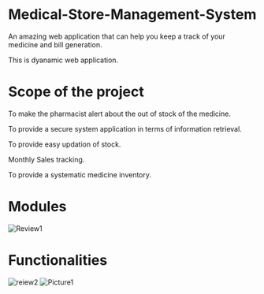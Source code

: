 # Medical-Store-Management-System
An amazing web application that can help you keep a track of your medicine and bill generation.

This is dyanamic web application.

# Scope of the project

To make the pharmacist alert about the out of stock of the medicine.

To provide a secure system application in terms of information retrieval.

To provide easy updation of stock.

Monthly Sales tracking.

To provide a systematic medicine inventory.

# Modules
![Review1](https://user-images.githubusercontent.com/55496505/103344609-19f5b080-4ab5-11eb-98e1-be2680b247df.jpg)
# Functionalities
![reiew2](https://user-images.githubusercontent.com/55496505/103367802-fe59cc80-4aeb-11eb-9214-83b8b4237a95.png)
![Picture1](https://user-images.githubusercontent.com/55496505/103368054-9eaff100-4aec-11eb-8d16-eb3e90991356.png)


